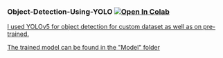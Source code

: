 

<h3> Object-Detection-Using-YOLO <a href= "https://colab.research.google.com/github/shahkarKhan24/Object-Detection-Using-YOLO/blob/main/Object_Detection.ipynb?authuser=1">   <img src="https://colab.research.google.com/assets/colab-badge.svg" alt="Open In Colab"/>
</h3>
I used YOLOv5 for object detection for custom dataset as well as on pre-trained.

The trained model can be found in the "Model" folder 
